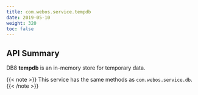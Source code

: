```yaml
---
title: com.webos.service.tempdb
date: 2019-05-10
weight: 320
toc: false
---
```


## API Summary

DB8 **tempdb** is an in-memory store for temporary data.

{{< note >}}
This service has the same methods as `com.webos.service.db`.
{{< /note >}}
